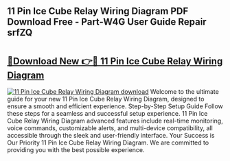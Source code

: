 ## 11 Pin Ice Cube Relay Wiring Diagram PDF Download Free - Part-W4G User Guide Repair srfZQ

# <h2><a href="http://dfnh2o.blite.top/?on=11+Pin+Ice+Cube+Relay+Wiring+Diagram">🔗Download New 👉🔴 11 Pin Ice Cube Relay Wiring Diagram</a></h2>

[![11 Pin Ice Cube Relay Wiring Diagram download](https://i.imgur.com/lujVjoI.png)](http://dfnh2o.blite.top/?on=11+Pin+Ice+Cube+Relay+Wiring+Diagram)
Welcome to the ultimate guide for your new 11 Pin Ice Cube Relay Wiring Diagram, designed to ensure a smooth and efficient experience. Step-by-Step Setup Guide Follow these steps for a seamless and successful setup experience. 11 Pin Ice Cube Relay Wiring Diagram advanced features include real-time monitoring, voice commands, customizable alerts, and multi-device compatibility, all accessible through the sleek and user-friendly interface. Your Success is Our Priority 11 Pin Ice Cube Relay Wiring Diagram. We are committed to providing you with the best possible experience.
